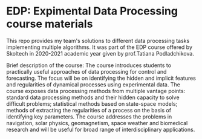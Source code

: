 # EDP: Expimental Data Processing course materials

This repo provides my team's solutions to different data processing tasks implementing multiple algorithms. It was part of the EDP course offered by Skoltech in 2020-2021 academic year given by prof.Tatiana Podladchikova.

Brief description of the course:
The course introduces students to practically useful approaches of data processing for control and forecasting. The focus will be on identifying the hidden and implicit features and regularities of dynamical processes using experimental data. The course exposes data processing methods from multiple vantage points: standard data processing methods and their hidden capacity to solve difficult problems; statistical methods based on state-space models; methods of extracting the regularities of a process on the basis of identifying key parameters. The course addresses the problems in navigation, solar physics, geomagnetism, space weather and biomedical research and will be useful for broad range of interdisciplinary applications.
